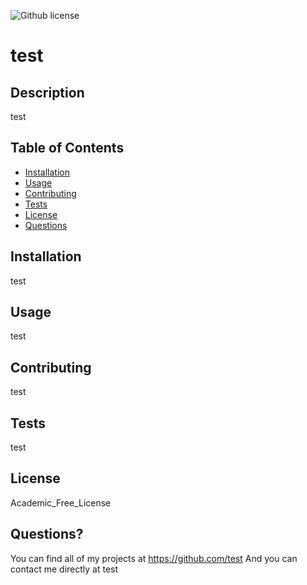 
  
  ![Github license](http://img.shields.io/badge/License-Academic_Free_License-blue.svg)
  

  # test

  ## Description
  test

  ## Table of Contents
  * [Installation](#installation)
  * [Usage](#usage)
  * [Contributing](#contributing)
  * [Tests](#tests)
  * [License](#license)
  * [Questions](#questions)

  ## Installation
  test

  ## Usage
  test

  ## Contributing
  test

  ## Tests
  test

  ## License
  Academic_Free_License

  ## Questions?
  You can find all of my projects at https://github.com/test
  And you can contact me directly at test

